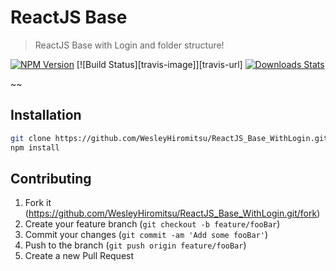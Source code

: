 # ReactJS Base
> ReactJS Base with Login and folder structure!

[![NPM Version][npm-image]][npm-url]
[![Build Status][travis-image]][travis-url]
[![Downloads Stats][npm-downloads]][npm-url]

~~


## Installation

```sh
git clone https://github.com/WesleyHiromitsu/ReactJS_Base_WithLogin.git
npm install
``` 

## Contributing

1. Fork it (<https://github.com/WesleyHiromitsu/ReactJS_Base_WithLogin.git/fork>)
2. Create your feature branch (`git checkout -b feature/fooBar`)
3. Commit your changes (`git commit -am 'Add some fooBar'`)
4. Push to the branch (`git push origin feature/fooBar`)
5. Create a new Pull Request

<!-- Markdown link & img dfn's -->
[npm-image]: https://img.shields.io/npm/v/datadog-metrics.svg?style=flat-square
[npm-url]: https://npmjs.org/package/datadog-metrics
[npm-downloads]: https://img.shields.io/npm/dm/datadog-metrics.svg?style=flat-square